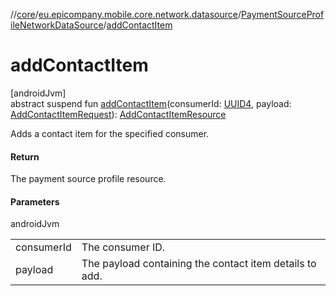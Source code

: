 //[core](../../../index.md)/[eu.epicompany.mobile.core.network.datasource](../index.md)/[PaymentSourceProfileNetworkDataSource](index.md)/[addContactItem](add-contact-item.md)

# addContactItem

[androidJvm]\
abstract suspend fun [addContactItem](add-contact-item.md)(consumerId: [UUID4](../../eu.epicompany.mobile.core.datatypes/index.md#545543244%2FClasslikes%2F-1060529556), payload: [AddContactItemRequest](../../eu.epicompany.mobile.core.network.model.proxy/-add-contact-item-request/index.md)): [AddContactItemResource](../../eu.epicompany.mobile.core.network.model.proxy/-add-contact-item-resource/index.md)

Adds a contact item for the specified consumer.

#### Return

The payment source profile resource.

#### Parameters

androidJvm

| | |
|---|---|
| consumerId | The consumer ID. |
| payload | The payload containing the contact item details to add. |
